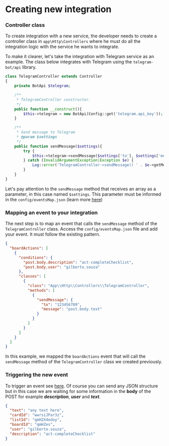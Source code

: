 # Creating new integration

### Controller class

To create integration with a new service, the developer needs to create a controller class in `app\Http\Controllers` where he must do all the integration logic with the service he wants to integrate.

To make it clearer, let's take the integration with Telegram service as an example. The class below integrates with Telegram using the `telegram-bot/api` library.

```php
class TelegramController extends Controller
{
    private BotApi $telegram;

    /**
     * TelegramController constructor.
     */
    public function __construct(){
        $this->telegram = new BotApi(Config::get('telegram.api_key'));
    }

    /**
     * Send message to Telegram
     * @param $settings
     */
    public function sendMessage($settings){
        try {
            $this->telegram->sendMessage($settings['to'], $settings['message']);
        } catch (InvalidArgumentException|Exception $e) {
            Log::error('TelegramController->sendMessage() ' . $e->getMessage());
        }
    }
}
```

Let's pay attention to the `sendMessage` method that receives an array as a parameter, in this case named `$settings`. This parameter must be informed in the `config/eventsMap.json` (learn more [here](getting-started.md#events-map))

### Mapping an event to your integration

The next step is to map an event that calls the `sendMessage` method of the `TelegramController` class. Access the `config/eventsMap.json` file and add your event. It must follow the existing pattern.

```json
{
  "boardActions": [
    {
      "conditions": {
        "post.body.description": "act-completeChecklist",
        "post.body.user": "gilberto.souza"
      },
      "classes": [
        {
          "class": "App\\Http\\Controllers\\TelegramController",
          "methods": [
            {
              "sendMessage": {
                "to": "123456789",
                "message": "post.body.text"
              }
            }
          ]
        }
      ]
    }
  ]
}
```

In this example, we mapped the `boardActions` event that will call the `sendMessage` method of the `TelegramController` class we created previously.

### Triggering the new event

To trigger an event see [here](getting-started.md#triggering-an-event). Of course you can send any JSON structure but in this case we are waiting for some information in the **body** of the POST for example _**description**_, _**user**_ and _**text**_.

```json
{
  "text": "any text here",
  "cardId": "wwrsiJPar3z",
  "listId": "qmHZX4edoy",
  "boardId": "qmHZes",
  "user": "gilberto.souza",
  "description": "act-completeChecklist"
}
```
